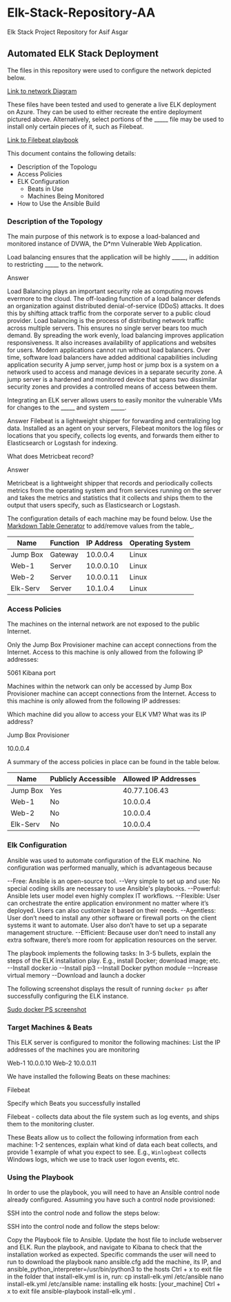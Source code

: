 # Elk-Stack-Repository-AA
Elk Stack Project Repository for Asif Asgar
## Automated ELK Stack Deployment

The files in this repository were used to configure the network depicted below.


[Link to network Diagram](https://github.com/asifasgar/Elk-Stack-Repository-AA/blob/main/Diagrams/CloudNetworkProject.png)

These files have been tested and used to generate a live ELK deployment on Azure. They can be used to either recreate the entire deployment pictured above. Alternatively, select portions of the _____ file may be used to install only certain pieces of it, such as Filebeat.

[Link to Filebeat playbook](https://github.com/asifasgar/Elk-Stack-Repository-AA/blob/main/Ansible/Filebeat-yml.txt)

This document contains the following details:
- Description of the Topologu
- Access Policies
- ELK Configuration
  - Beats in Use
  - Machines Being Monitored
- How to Use the Ansible Build


### Description of the Topology

The main purpose of this network is to expose a load-balanced and monitored instance of DVWA, the D*mn Vulnerable Web Application.

Load balancing ensures that the application will be highly _____, in addition to restricting _____ to the network.



Answer 

Load Balancing plays an important security role as computing moves evermore to the cloud. The off-loading function of a load balancer defends an organization against distributed denial-of-service (DDoS) attacks. It does this by shifting attack traffic from the corporate server to a public cloud provider. Load balancing is the process of distributing network traffic across multiple servers. This ensures no single server bears too much demand. By spreading the work evenly, load balancing improves application responsiveness. It also increases availability of applications and websites for users. Modern applications cannot run without load balancers. Over time, software load balancers have added additional capabilities including application security
A jump server, jump host or jump box is a system on a network used to access and manage devices in a separate security zone. A jump server is a hardened and monitored device that spans two dissimilar security zones and provides a controlled means of access between them.




Integrating an ELK server allows users to easily monitor the vulnerable VMs for changes to the _____ and system _____.

Answer
Filebeat is a lightweight shipper for forwarding and centralizing log data. Installed as an agent on your servers, Filebeat monitors the log files or locations that you specify, collects log events, and forwards them either to Elasticsearch or Logstash for indexing.

What does Metricbeat record?

Answer

Metricbeat is a lightweight shipper that records and periodically collects metrics from the operating system and from services running on the server and takes the metrics and statistics that it collects and ships them to the output that users specify, such as Elasticsearch or Logstash.



The configuration details of each machine may be found below.
Use the [Markdown Table Generator](http://www.tablesgenerator.com/markdown_tables) to add/remove values from the table_.

| Name     | Function | IP Address | Operating System |
|----------|----------|------------|------------------|
| Jump Box | Gateway  | 10.0.0.4   | Linux            |
| Web-1	   | Server   | 10.0.0.10  | Linux            |
| Web-2    | Server   | 10.0.0.11  | Linux            |
| Elk-Serv | Server   | 10.1.0.4   | Linux	      |

### Access Policies

The machines on the internal network are not exposed to the public Internet. 

Only the Jump Box Provisioner machine can accept connections from the Internet. Access to this machine is only allowed from the following IP addresses:

5061 Kibana port

Machines within the network can only be accessed by Jump Box Provisioner machine can accept connections from the Internet. Access to this machine is only allowed from the following IP addresses:

Which machine did you allow to access your ELK VM? What was its IP address?

Jump Box Provisioner 

10.0.0.4




A summary of the access policies in place can be found in the table below.

| Name     | Publicly Accessible | Allowed IP Addresses |
|----------|---------------------|----------------------|
| Jump Box | Yes                 | 40.77.106.43         |
| Web-1    | No                  | 10.0.0.4             |
| Web-2    | No                  | 10.0.0.4             |
| Elk-Serv | No                  | 10.0.0.4             |

### Elk Configuration

Ansible was used to automate configuration of the ELK machine. No configuration was performed manually, which is advantageous because

--Free: Ansible is an open-source tool.
--Very simple to set up and use: No special coding skills are necessary to use Ansible's playbooks.
--Powerful: Ansible lets user model even highly complex IT workflows.
--Flexible: User can orchestrate the entire application environment no matter where it’s deployed. Users can also customize it based on their needs.
--Agentless: User don’t need to install any other software or firewall ports on the client systems it want to automate. User also don’t have to set up a separate management structure.
--Efficient: Because user don’t need to install any extra software, there’s more room for application resources on the server.


The playbook implements the following tasks:
In 3-5 bullets, explain the steps of the ELK installation play. E.g., install Docker; download image; etc.
--Install docker.io
--Install pip3
--Install Docker python module
--Increase virtual memory
--Download and launch a docker

The following screenshot displays the result of running `docker ps` after successfully configuring the ELK instance.

[Sudo docker PS screenshot](https://github.com/asifasgar/Elk-Stack-Repository-AA/blob/main/Diagrams/Docker%20PS%20screenshot.png)


### Target Machines & Beats
This ELK server is configured to monitor the following machines:
List the IP addresses of the machines you are monitoring

Web-1  10.0.0.10
Web-2  10.0.0.11



We have installed the following Beats on these machines:

Filebeat

Specify which Beats you successfully installed

Filebeat - collects data about the file system such as log events, and ships them to the monitoring cluster.

These Beats allow us to collect the following information from each machine:
1-2 sentences, explain what kind of data each beat collects, and provide 1 example of what you expect to see. E.g., `Winlogbeat` collects Windows logs, which we use to track user logon events, etc.


### Using the Playbook
In order to use the playbook, you will need to have an Ansible control node already configured. Assuming you have such a control node provisioned: 

SSH into the control node and follow the steps below:

SSH into the control node and follow the steps below:

Copy the Playbook file to Ansible.
Update the host file to include webserver and ELK.
Run the playbook, and navigate to Kibana to check that the installation worked as expected.
Specific commands the user will need to run to download the playbook
nano ansible.cfg
add the machine, its IP, and ansible_python_interpreter=/usr/bin/python3 to the hosts
Ctrl + x to exit file
in the folder that install-elk.yml is in, run: cp install-elk.yml /etc/ansible
nano install-elk.yml /etc/ansible
name: installing elk hosts: [your_machine]
Ctrl + x to exit file
ansible-playbook install-elk.yml
.

